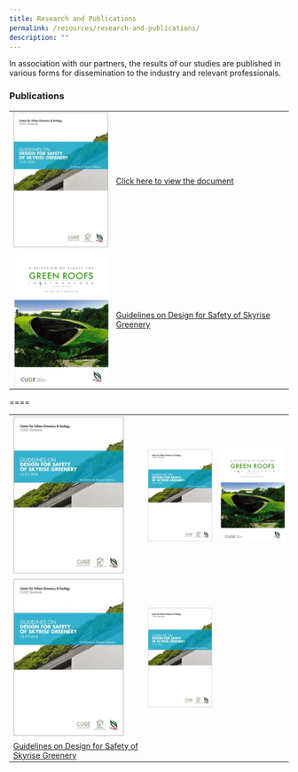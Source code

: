 ```yaml
---
title: Research and Publications
permalink: /resources/research-and-publications/
description: ""
---
```

In association with our partners, the results of our studies are published in various forms for dissemination to the industry and relevant professionals.

### Publications

<table>
	<tbody>
		<tr>
		<td><img src="/images/Icons/guidelines-on-design-for-safety-of-skyrise-greenery_icon.jpg" style="width:200px"></td>
		<td><a href="https://botanicgardensshop.sg/collections/books/products/cs-e11-design-for-safety-of-skyrise-greenery"> Click here to view the document</a></td>
	</tr>
	<tr>
		<td><img src="/images/Icons/a-selection-of-plants-for-green-roofs-in-singapore-2nd-edition.png" style="width:200px"></td>
		<td><a href="www.google.com"> Guidelines on Design for Safety of Skyrise Greenery</a></td>
	</tr>
</tbody>
</table>

====

<table>
	<tbody>
		<tr>
		<td><img src="/images/Icons/guidelines-on-design-for-safety-of-skyrise-greenery_icon.jpg" style="width:200px"></td>
			<td><img src="/images/Icons/guidelines-on-design-for-safety-of-skyrise-greenery_icon.jpg" style="height=180px"></td> 
			<td><img src="/images/Icons/a-selection-of-plants-for-green-roofs-in-singapore-2nd-edition.png" style="width:200px"></td>
	</tr>
		<tr>
		<td><img src="/images/Icons/guidelines-on-design-for-safety-of-skyrise-greenery_icon.jpg" style="width:200px"></td>
			<td><img src="/images/Icons/guidelines-on-design-for-safety-of-skyrise-greenery_icon.jpg" style="height:180px"></td> 
				</tr>
	<tr>		
		<td><a href="www.google.com"> Guidelines on Design for Safety of Skyrise Greenery</a></td>
	<td></td></tr></tbody></table>